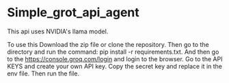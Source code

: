 # Simple_grot_api_agent

This api uses NVIDIA's llama model. 

To use this Download the zip file or clone the repository.
Then go to the directory and run the command: pip install -r requirements.txt.
And then  go to the https://console.groq.com/login and login to the browser.
Go to the API KEYS and create your own API key. Copy the secret key and replace it in the env file.
Then run the file.
